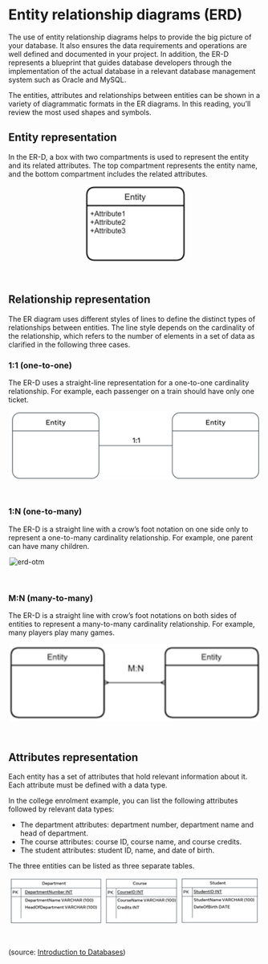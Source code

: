 # Entity relationship diagrams (ERD)

The use of entity relationship diagrams helps to provide the big picture of your database. It also ensures the data requirements and operations are well defined and documented in your project. In addition, the ER-D represents a blueprint that guides database developers through the implementation of the actual database in a relevant database management system such as Oracle and MySQL. 

The entities, attributes and relationships between entities can be shown in a variety of diagrammatic formats in the ER diagrams. In this reading, you’ll review the most used shapes and symbols.

## Entity representation

In the ER-D, a box with two compartments is used to represent the entity and its related attributes. The top compartment represents the entity name, and the bottom compartment includes the related attributes. 

<img src="../images/erd-entity.png" alt="erd-entity" width="200" style="margin-left: auto; margin-right: auto; display: block;"/>

&nbsp;

## Relationship representation

The ER diagram uses different styles of lines to define the distinct types of relationships between entities. The line style depends on the cardinality of the relationship, which refers to the number of elements in a set of data as clarified in the following three cases.

### 1:1 (one-to-one)

The ER-D uses a straight-line representation for a one-to-one cardinality relationship. For example, each passenger on a train should have only one ticket. 

<img src="../images/erd-oto.png" alt="erd-oto" width="500" style="margin-left: auto; margin-right: auto; display: block;"/>

&nbsp;

### 1:N (one-to-many)

The ER-D is a straight line with a crow’s foot notation on one side only to represent a one-to-many cardinality relationship. For example, one parent can have many children. 

<img src="../images/erd-otm.png" alt="erd-otm" width="500" style="margin-left: auto; margin-right: auto; display: block;"/>

&nbsp;

### M:N (many-to-many)

The ER-D is a straight line with crow’s foot notations on both sides of entities to represent a many-to-many cardinality relationship. For example, many players play many games.

<img src="../images/erd-mtm.png" alt="erd-mtm" width="500" style="margin-left: auto; margin-right: auto; display: block;"/>

&nbsp;

## Attributes representation

Each entity has a set of attributes that hold relevant information about it. Each attribute must be defined with a data type. 

In the college enrolment example, you can list the following attributes followed by relevant data types:

- The department attributes: department number, department name and head of department.
- The course attributes: course ID, course name, and course credits.
- The student attributes: student ID, name, and date of birth.

The three entities can be listed as three separate tables. 

<img src="../images/erd-attr.png" alt="erd-attr" width="500" style="margin-left: auto; margin-right: auto; display: block;"/>

&nbsp;

(source: [Introduction to Databases](https://www.coursera.org/learn/introduction-to-databases))